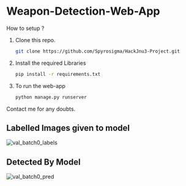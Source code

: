 # Weapon-Detection-Web-App
How to setup ?
1) Clone this repo.
    ```bash
    git clone https://github.com/Spyrosigma/HackJnu3-Project.git
3) Install the required Libraries
    ```bash
    pip install -r requirements.txt
    ```
4) To run the web-app
    ```bash
    python manage.py runserver
    ```

Contact me for any doubts.


## Labelled Images given to model
![val_batch0_labels](https://github.com/Spyrosigma/HackJnu3-Project/assets/111422209/ca6afd4d-9639-463c-9c73-6f0e5428686b)

## Detected By Model
![val_batch0_pred](https://github.com/Spyrosigma/HackJnu3-Project/assets/111422209/f87aba9c-ec3f-4db0-8d9c-a0e3ac900941)


